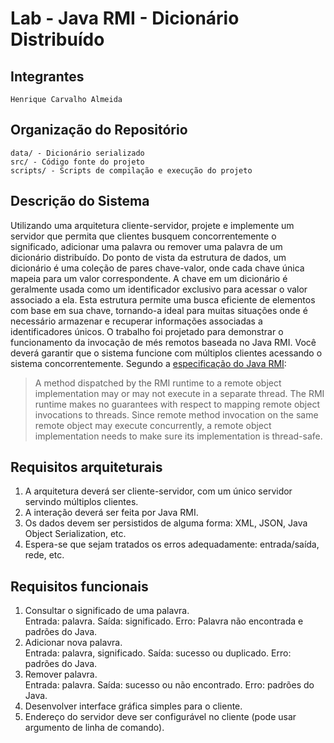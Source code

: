 # Lab - Java RMI - Dicionário Distribuído

## Integrantes

    Henrique Carvalho Almeida

## Organização do Repositório

    data/ - Dicionário serializado
    src/ - Código fonte do projeto
    scripts/ - Scripts de compilação e execução do projeto

## Descrição do Sistema

Utilizando uma arquitetura cliente-servidor, projete e implemente um servidor que permita que clientes busquem concorrentemente o significado, adicionar uma palavra ou remover uma palavra de um dicionário distribuído. Do ponto de vista da estrutura de dados, um dicionário é uma coleção de pares chave-valor, onde cada chave única mapeia para um valor correspondente. A chave em um dicionário é geralmente usada como um identificador exclusivo para acessar o valor associado a ela. Esta estrutura permite uma busca eficiente de elementos com base em sua chave, tornando-a ideal para muitas situações onde é necessário armazenar e recuperar informações associadas a identificadores únicos. O trabalho foi projetado para demonstrar o funcionamento da invocação de més remotos baseada no Java RMI. Você deverá garantir que o sistema funcione com múltiplos clientes acessando o sistema concorrentemente. Segundo a [especificação do Java RMI](https://docs.oracle.com/javase/8/docs/technotes/tools/windows/s4-rmi-tools.html):
> A method dispatched by the RMI runtime to a remote object implementation may or may not execute in a separate thread. The RMI runtime makes no guarantees with respect to mapping remote object invocations to threads. Since remote method invocation on the same remote object may execute concurrently, a remote object implementation needs to make sure its implementation is thread-safe.

## Requisitos arquiteturais

1. A arquitetura deverá ser cliente-servidor, com um único servidor servindo múltiplos clientes.
2. A interação deverá ser feita por Java RMI.
3. Os dados devem ser persistidos de alguma forma: XML, JSON, Java Object Serialization, etc.
4. Espera-se que sejam tratados os erros adequadamente: entrada/saída, rede, etc.

## Requisitos funcionais

1. Consultar o significado de uma palavra.  
Entrada: palavra. Saída: significado. Erro: Palavra não encontrada e padrões do Java.
2. Adicionar nova palavra.  
Entrada: palavra, significado. Saída: sucesso ou duplicado. Erro: padrões do Java.
3. Remover palavra.  
Entrada: palavra. Saída: sucesso ou não encontrado. Erro: padrões do Java.
4. Desenvolver interface gráfica simples para o cliente.  
5. Endereço do servidor deve ser configurável no cliente (pode usar argumento de linha de comando).

